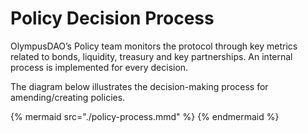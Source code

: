 # Policy Decision Process

OlympusDAO’s Policy team monitors the protocol through key metrics related to bonds, liquidity, treasury and key partnerships. An internal process is implemented for every decision.

The diagram below illustrates the decision-making process for amending/creating policies.

{% mermaid src="./policy-process.mmd" %}
{% endmermaid %}
